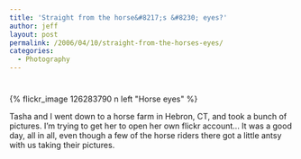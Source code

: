 ```yaml
---
title: 'Straight from the horse&#8217;s &#8230; eyes?'
author: jeff
layout: post
permalink: /2006/04/10/straight-from-the-horses-eyes/
categories:
  - Photography
---
```

# 

{% flickr_image 126283790 n left "Horse eyes" %}

Tasha and I went down to a horse farm in Hebron, CT, and took a bunch of pictures. I’m trying to get her to open her own flickr account... It was a good day, all in all, even though a few of the horse riders there got a little antsy with us taking their pictures.

